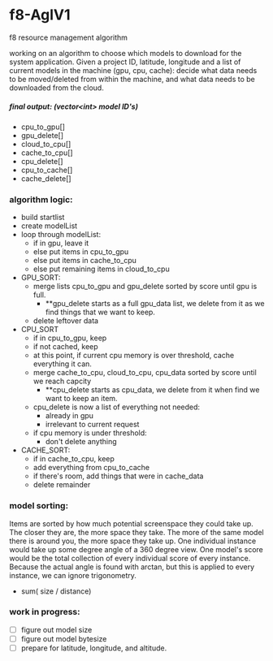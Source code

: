 # f8-AglV1
f8 resource management algorithm

working on an algorithm to choose which models to download for the system application.
Given a project ID, latitude, longitude and a list of current models in the machine (gpu, cpu, cache):
decide what data needs to be moved/deleted from within the machine, and what data needs to be downloaded from the cloud.
##### final output: (vector\<int\> model ID's)
- cpu_to_gpu[]
- gpu_delete[]
- cloud_to_cpu[]
- cache_to_cpu[]
- cpu_delete[]
- cpu_to_cache[]
- cache_delete[]

### algorithm logic:
- build startlist
- create modelList
- loop through modelList:
  - if in gpu, leave it
  - else put items in cpu_to_gpu
  - else put items in cache_to_cpu
  - else put remaining items in cloud_to_cpu
- GPU_SORT:
  - merge lists cpu_to_gpu and gpu_delete sorted by score until gpu is full.
    - **gpu_delete starts as a full gpu_data list, we delete from it as we find things that we want to keep.
  - delete leftover data
- CPU_SORT
  - if in cpu_to_gpu, keep
  - if not cached, keep
  - at this point, if current cpu memory is over threshold, cache everything it can.
  - merge cache_to_cpu, cloud_to_cpu, cpu_data sorted by score until we reach capcity
    - **cpu_delete starts as cpu_data, we delete from it when find we want to keep an item.
  - cpu_delete is now a list of everything not needed:
    - already in gpu
    - irrelevant to current request
  - if cpu memory is under threshold:
    - don't delete anything
- CACHE_SORT:
  - if in cache_to_cpu, keep
  - add everything from cpu_to_cache
  - if there's room, add things that were in cache_data
  - delete remainder
  
### model sorting:
Items are sorted by how much potential screenspace they could take up. 
The closer they are, the more space they take. The more of the same model there is around you, the more space they take up.
One individual instance would take up some degree angle of a 360 degree view. 
One model's score would be the total collection of every individual score of every instance.
Because the actual angle is found with arctan, but this is applied to every instance, we can ignore trigonometry. 
- sum( size / distance)

### work in progress:
- [ ] figure out model size
- [ ] figure out model bytesize
- [ ] prepare for latitude, longitude, and altitude.
